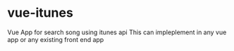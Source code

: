 # vue-itunes
Vue App for search song using itunes api
This can impleplement in any vue app or any existing front end app
